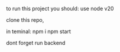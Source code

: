 to run this project you should:
use node v20

clone this repo, 

in teminal:
npm i
npm start

dont forget run backend
